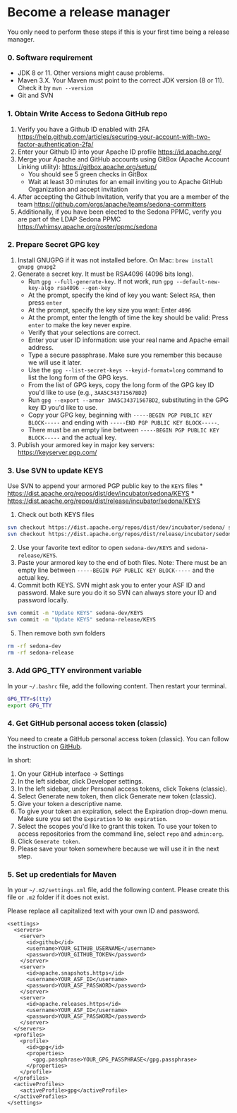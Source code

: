 # Become a release manager

You only need to perform these steps if this is your first time being a release manager.

### 0. Software requirement

* JDK 8 or 11. Other versions might cause problems.
* Maven 3.X. Your Maven must point to the correct JDK version (8 or 11). Check it by `mvn --version`
* Git and SVN

### 1. Obtain Write Access to Sedona GitHub repo

1. Verify you have a Github ID enabled with 2FA https://help.github.com/articles/securing-your-account-with-two-factor-authentication-2fa/
2. Enter your Github ID into your Apache ID profile https://id.apache.org/
3. Merge your Apache and GitHub accounts using GitBox (Apache Account Linking utility): https://gitbox.apache.org/setup/
	* You should see 5 green checks in GitBox
	* Wait at least 30  minutes for an email inviting you to Apache GitHub Organization and accept invitation
4. After accepting the Github Invitation, verify that you are a member of the team https://github.com/orgs/apache/teams/sedona-committers
5. Additionally, if you have been elected to the Sedona PPMC, verify you are part of the LDAP Sedona PPMC https://whimsy.apache.org/roster/ppmc/sedona

### 2. Prepare Secret GPG key

1. Install GNUGPG if it was not installed before. On Mac: `brew install gnupg gnupg2`
2. Generate a secret key. It must be RSA4096 (4096 bits long). 
	* Run `gpg --full-generate-key`. If not work, run `gpg --default-new-key-algo rsa4096 --gen-key`
	* At the prompt, specify the kind of key you want: Select `RSA`, then press `enter`
    * At the prompt, specify the key size you want: Enter `4096`
    * At the prompt, enter the length of time the key should be valid: Press `enter` to make the key never expire.
    * Verify that your selections are correct.
    * Enter your user ID information: use your real name and Apache email address.
    * Type a secure passphrase. Make sure you remember this because we will use it later.
    * Use the `gpg --list-secret-keys --keyid-format=long` command to list the long form of the GPG keys.
    * From the list of GPG keys, copy the long form of the GPG key ID you'd like to use (e.g., `3AA5C34371567BD2`)
    * Run `gpg --export --armor 3AA5C34371567BD2`, substituting in the GPG key ID you'd like to use.
    * Copy your GPG key, beginning with `-----BEGIN PGP PUBLIC KEY BLOCK-----` and ending with `-----END PGP PUBLIC KEY BLOCK-----`.
    * There must be an empty line between `-----BEGIN PGP PUBLIC KEY BLOCK-----` and the actual key.
3. Publish your armored key in major key servers: https://keyserver.pgp.com/

### 3. Use SVN to update KEYS

Use SVN to append your armored PGP public key to the `KEYS` files
     * https://dist.apache.org/repos/dist/dev/incubator/sedona/KEYS
     * https://dist.apache.org/repos/dist/release/incubator/sedona/KEYS

1. Check out both KEYS files
```bash
svn checkout https://dist.apache.org/repos/dist/dev/incubator/sedona/ sedona-dev --depth files
svn checkout https://dist.apache.org/repos/dist/release/incubator/sedona/ sedona-release --depth files
```
2. Use your favorite text editor to open `sedona-dev/KEYS` and `sedona-release/KEYS`.
3. Paste your armored key to the end of both files. Note: There must be an empty line between `-----BEGIN PGP PUBLIC KEY BLOCK-----` and the actual key.
4. Commit both KEYS. SVN might ask you to enter your ASF ID and password. Make sure you do it so SVN can always store your ID and password locally.
```bash
svn commit -m "Update KEYS" sedona-dev/KEYS
svn commit -m "Update KEYS" sedona-release/KEYS
```
5. Then remove both svn folders
```bash
rm -rf sedona-dev
rm -rf sedona-release
```

### 3. Add GPG_TTY environment variable

In your `~/.bashrc` file, add the following content. Then restart your terminal.

```bash
GPG_TTY=$(tty)
export GPG_TTY
```

### 4. Get GitHub personal access token (classic)

You need to create a GitHub personal access token (classic). You can follow the instruction on [GitHub](https://docs.github.com/en/authentication/keeping-your-account-and-data-secure/creating-a-personal-access-token#creating-a-personal-access-token-classic).

In short:

1. On your GitHub interface -> Settings
2. In the left sidebar, click Developer settings.
3. In the left sidebar, under  Personal access tokens, click Tokens (classic).
4. Select Generate new token, then click Generate new token (classic).
5. Give your token a descriptive name.
6. To give your token an expiration, select the Expiration drop-down menu. Make sure you set the `Expiration` to `No expiration`.
7. Select the scopes you'd like to grant this token. To use your token to access repositories from the command line, select `repo` and `admin:org`.
8. Click `Generate token`.
9. Please save your token somewhere because we will use it in the next step.


### 5. Set up credentials for Maven

In your `~/.m2/settings.xml` file, add the following content. Please create this file or `.m2` folder if it does not exist.

Please replace all capitalized text with your own ID and password.

```
<settings>
  <servers>
    <server>
      <id>github</id>
      <username>YOUR_GITHUB_USERNAME</username>
      <password>YOUR_GITHUB_TOKEN</password>
    </server>
    <server>
      <id>apache.snapshots.https</id>
      <username>YOUR_ASF_ID</username>
      <password>YOUR_ASF_PASSWORD</password>
    </server>
    <server>
      <id>apache.releases.https</id>
      <username>YOUR_ASF_ID</username>
      <password>YOUR_ASF_PASSWORD</password>
    </server>
  </servers>
  <profiles>
    <profile>
      <id>gpg</id>
      <properties>
        <gpg.passphrase>YOUR_GPG_PASSPHRASE</gpg.passphrase>
      </properties>
    </profile>
  </profiles>
  <activeProfiles>
    <activeProfile>gpg</activeProfile>
  </activeProfiles>
</settings>
```